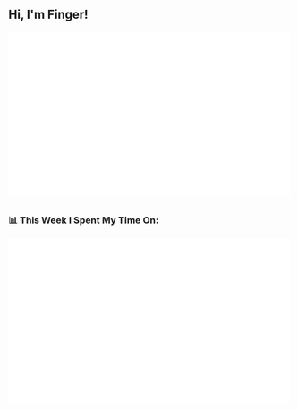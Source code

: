 <h2> Hi, I'm Finger!</h2>

<img align="right" src="https://raw.githubusercontent.com/spianmo/github-stats/master/generated/overview.svg#gh-light-mode-only">

<!-- <img align="right" height="160em" src="https://github-readme-stats-eight-theta.vercel.app/api/top-langs/?username=spianmo&layout=compact&langs_count=8&theme=algolia"/>	 -->
	
```go
package main

type Me struct {
	Name   string
	Job    string
	Code   string
	Skills string
}

func main() {
	me := &Me{
		Name:   "Finger",
		Job:    "Client-side Engineer",
		Code:   "Java, Kotlin, C#, Rust and C++ and Others",
		Skills: "Android, Security, Cross-platform client, NLP, CV, ASR ^o^",
	}
	_ = me
}
```


<h3>📊 This Week I Spent My Time On:</h3>
<img align='right' src="https://raw.githubusercontent.com/spianmo/github-stats/master/generated/languages.svg#gh-light-mode-only">

<!--START_SECTION:waka-->

```txt
TypeScript         5 hrs 54 mins   █████████▒░░░░░░░░░░░░░░░   37.28 %
Markdown           3 hrs 10 mins   █████░░░░░░░░░░░░░░░░░░░░   20.01 %
Kotlin             2 hrs 47 mins   ████▒░░░░░░░░░░░░░░░░░░░░   17.61 %
Python             50 mins         █▒░░░░░░░░░░░░░░░░░░░░░░░   05.31 %
XML                47 mins         █▒░░░░░░░░░░░░░░░░░░░░░░░   05.00 %
```

<!--END_SECTION:waka-->
